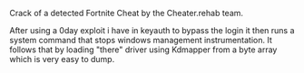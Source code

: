 Crack of a detected Fortnite Cheat
by the Cheater.rehab team.

After using a 0day exploit i have in keyauth to bypass the login it then runs a system command that stops windows management instrumentation. It follows that by loading "there" driver using Kdmapper from a byte array which is very easy to dump.
